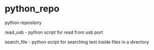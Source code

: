 # python_repo
python repository

read_usb - python script for read from usb port

search_file - python script for searching text inside files in a directory
